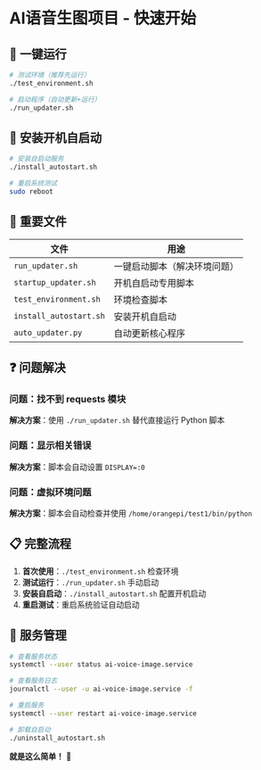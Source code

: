 # AI语音生图项目 - 快速开始

## 🚀 一键运行

```bash
# 测试环境（推荐先运行）
./test_environment.sh

# 启动程序（自动更新+运行）
./run_updater.sh
```

## 🔧 安装开机自启动

```bash
# 安装自启动服务
./install_autostart.sh

# 重启系统测试
sudo reboot
```

## 📁 重要文件

| 文件 | 用途 |
|------|------|
| `run_updater.sh` | 一键启动脚本（解决环境问题） |
| `startup_updater.sh` | 开机自启动专用脚本 |
| `test_environment.sh` | 环境检查脚本 |
| `install_autostart.sh` | 安装开机自启动 |
| `auto_updater.py` | 自动更新核心程序 |

## ❓ 问题解决

### 问题：找不到 requests 模块
**解决方案**：使用 `./run_updater.sh` 替代直接运行 Python 脚本

### 问题：显示相关错误
**解决方案**：脚本会自动设置 `DISPLAY=:0`

### 问题：虚拟环境问题
**解决方案**：脚本会自动检查并使用 `/home/orangepi/test1/bin/python`

## 📋 完整流程

1. **首次使用**：`./test_environment.sh` 检查环境
2. **测试运行**：`./run_updater.sh` 手动启动
3. **安装自启动**：`./install_autostart.sh` 配置开机启动
4. **重启测试**：重启系统验证自动启动

## 📝 服务管理

```bash
# 查看服务状态
systemctl --user status ai-voice-image.service

# 查看服务日志
journalctl --user -u ai-voice-image.service -f

# 重启服务
systemctl --user restart ai-voice-image.service

# 卸载自启动
./uninstall_autostart.sh
```

**就是这么简单！** 🎉